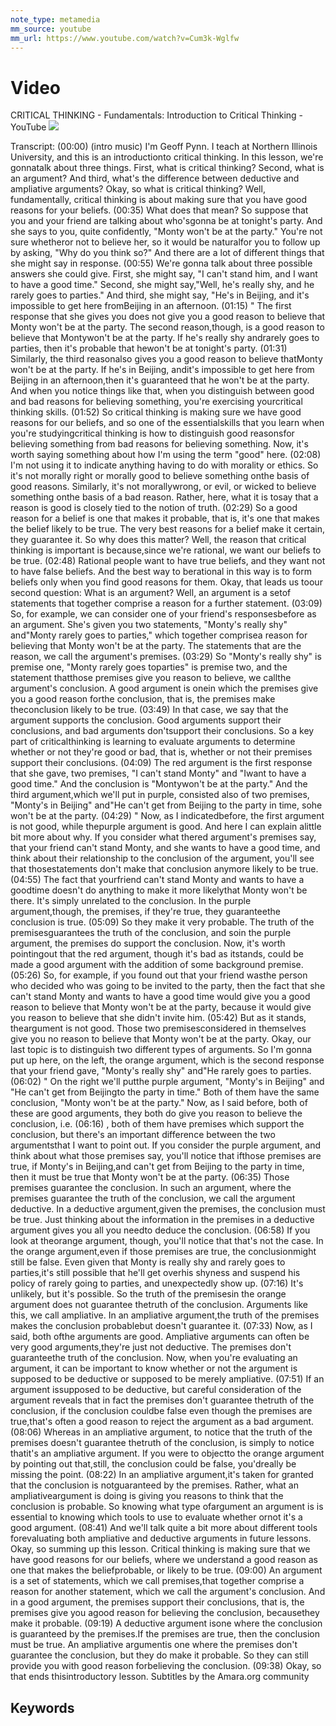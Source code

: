 ```yaml
---
note_type: metamedia
mm_source: youtube
mm_url: https://www.youtube.com/watch?v=Cum3k-Wglfw
---
```


# Video

CRITICAL THINKING - Fundamentals: Introduction to Critical Thinking - YouTube
![](https://www.youtube.com/watch?v=Cum3k-Wglfw)

Transcript:
(00:00) (intro music) I'm Geoff Pynn. I teach at Northern Illinois University, and this is an introductionto critical thinking. In this lesson, we're gonnatalk about three things. First, what is critical thinking? Second, what is an argument? And third, what's the difference between deductive and ampliative arguments? Okay, so what is critical thinking? Well, fundamentally, critical thinking is about making sure that you have good reasons for your beliefs.
(00:35) What does that mean? So suppose that you and your friend are talking about who'sgonna be at tonight's party. And she says to you, quite confidently, "Monty won't be at the party." You're not sure whetheror not to believe her, so it would be naturalfor you to follow up by asking, "Why do you think so?" And there are a lot of different things that she might say in response.
(00:55) We're gonna talk about three possible answers she could give. First, she might say, "I can't stand him, and I want to have a good time." Second, she might say,"Well, he's really shy, and he rarely goes to parties." And third, she might say, "He's in Beijing, and it's impossible to get here fromBeijing in an afternoon.
(01:15) " The first response that she gives you does not give you a good reason to believe that Monty won't be at the party. The second reason,though, is a good reason to believe that Montywon't be at the party. If he's really shy andrarely goes to parties, then it's probable that hewon't be at tonight's party.
(01:31) Similarly, the third reasonalso gives you a good reason to believe thatMonty won't be at the party. If he's in Beijing, andit's impossible to get here from Beijing in an afternoon,then it's guaranteed that he won't be at the party. And when you notice things like that, when you distinguish between good and bad reasons for believing something, you're exercising yourcritical thinking skills.
(01:52) So critical thinking is making sure we have good reasons for our beliefs, and so one of the essentialskills that you learn when you're studyingcritical thinking is how to distinguish good reasonsfor believing something from bad reasons for believing something. Now, it's worth saying something about how I'm using the term "good" here.
(02:08) I'm not using it to indicate anything having to do with morality or ethics. So it's not morally right or morally good to believe something onthe basis of good reasons. Similarly, it's not morallywrong, or evil, or wicked to believe something onthe basis of a bad reason. Rather, here, what it is tosay that a reason is good is closely tied to the notion of truth.
(02:29) So a good reason for a belief is one that makes it probable, that is, it's one that makes the belief likely to be true. The very best reasons for a belief make it certain, they guarantee it. So why does this matter? Well, the reason that critical thinking is important is because,since we're rational, we want our beliefs to be true.
(02:48) Rational people want to have true beliefs, and they want not to have false beliefs. And the best way to berational in this way is to form beliefs only when you find good reasons for them. Okay, that leads us toour second question: What is an argument? Well, an argument is a setof statements that together comprise a reason for a further statement.
(03:09) So, for example, we can consider one of your friend's responsesbefore as an argument. She's given you two statements, "Monty's really shy" and"Monty rarely goes to parties," which together comprisea reason for believing that Monty won't be at the party. The statements that are the reason, we call the argument's premises.
(03:29) So "Monty's really shy" is premise one, "Monty rarely goes toparties" is premise two, and the statement thatthose premises give you reason to believe, we callthe argument's conclusion. A good argument is onein which the premises give you a good reason forthe conclusion, that is, the premises make theconclusion likely to be true.
(03:49) In that case, we say that the argument supports the conclusion. Good arguments support their conclusions, and bad arguments don'tsupport their conclusions. So a key part of criticalthinking is learning to evaluate arguments to determine whether or not they're good or bad, that is, whether or not their premises support their conclusions.
(04:09) The red argument is the first response that she gave, two premises, "I can't stand Monty" and "Iwant to have a good time." And the conclusion is "Montywon't be at the party." And the third argument,which we'll put in purple, consisted also of two premises, "Monty's in Beijing" and"He can't get from Beijing to the party in time, sohe won't be at the party.
(04:29) " Now, as I indicatedbefore, the first argument is not good, while thepurple argument is good. And here I can explain alittle bit more about why. If you consider what thered argument's premises say, that your friend can't stand Monty, and she wants to have a good time, and think about their relationship to the conclusion of the argument, you'll see that thosestatements don't make that conclusion anymore likely to be true.
(04:55) The fact that yourfriend can't stand Monty and wants to have a goodtime doesn't do anything to make it more likelythat Monty won't be there. It's simply unrelated to the conclusion. In the purple argument,though, the premises, if they're true, they guaranteethe conclusion is true.
(05:09) So they make it very probable. The truth of the premisesguarantees the truth of the conclusion, and soin the purple argument, the premises do support the conclusion. Now, it's worth pointingout that the red argument, though it's bad as itstands, could be made a good argument with the addition of some background premise.
(05:26) So, for example, if you found out that your friend wasthe person who decided who was going to be invited to the party, then the fact that she can't stand Monty and wants to have a good time would give you a good reason to believe that Monty won't be at the party, because it would give you reason to believe that she didn't invite him.
(05:42) But as it stands, theargument is not good. Those two premisesconsidered in themselves give you no reason to believe that Monty won't be at the party. Okay, our last topic is to distinguish two different types of arguments. So I'm gonna put up here, on the left, the orange argument, which is the second response that your friend gave, "Monty's really shy" and"He rarely goes to parties.
(06:02) " On the right we'll putthe purple argument, "Monty's in Beijing" and "He can't get from Beijingto the party in time." Both of them have the same conclusion, "Monty won't be at the party." Now, as I said before, both of these are good arguments, they both do give you reason to believe the conclusion, i.e.
(06:16) , both of them have premises which support the conclusion, but there's an important difference between the two argumentsthat I want to point out. If you consider the purple argument, and think about what those premises say, you'll notice that ifthose premises are true, if Monty's in Beijing,and can't get from Beijing to the party in time, then it must be true that Monty won't be at the party.
(06:35) Those premises guarantee the conclusion. In such an argument, where the premises guarantee the truth of the conclusion, we call the argument deductive. In a deductive argument,given the premises, the conclusion must be true. Just thinking about the information in the premises in a deductive argument gives you all you needto deduce the conclusion.
(06:58) If you look at theorange argument, though, you'll notice that that's not the case. In the orange argument,even if those premises are true, the conclusionmight still be false. Even given that Monty is really shy and rarely goes to parties,it's still possible that he'll get overhis shyness and suspend his policy of rarely going to parties, and unexpectedly show up.
(07:16) It's unlikely, but it's possible. So the truth of the premisesin the orange argument does not guarantee thetruth of the conclusion. Arguments like this, we call ampliative. In an ampliative argument,the truth of the premises makes the conclusion probablebut doesn't guarantee it.
(07:33) Now, as I said, both ofthe arguments are good. Ampliative arguments can often be very good arguments,they're just not deductive. The premises don't guaranteethe truth of the conclusion. Now, when you're evaluating an argument, it can be important to know whether or not the argument is supposed to be deductive or supposed to be merely ampliative.
(07:51) If an argument issupposed to be deductive, but careful consideration of the argument reveals that in fact the premises don't guarantee thetruth of the conclusion, if the conclusion couldbe false even though the premises are true,that's often a good reason to reject the argument as a bad argument.
(08:06) Whereas in an ampliative argument, to notice that the truth of the premises doesn't guarantee thetruth of the conclusion, is simply to notice thatit's an ampliative argument. If you were to objectto the orange argument by pointing out that,still, the conclusion could be false, you'dreally be missing the point.
(08:22) In an ampliative argument,it's taken for granted that the conclusion is notguaranteed by the premises. Rather, what an ampliativeargument is doing is giving you reasons to think that the conclusion is probable. So knowing what type ofargument an argument is is essential to knowing which tools to use to evaluate whether ornot it's a good argument.
(08:41) And we'll talk quite a bit more about different tools forevaluating both ampliative and deductive arguments in future lessons. Okay, so summing up this lesson. Critical thinking is making sure that we have good reasons for our beliefs, where we understand a good reason as one that makes the beliefprobable, or likely to be true.
(09:00) An argument is a set of statements, which we call premises,that together comprise a reason for another statement, which we call the argument's conclusion. And in a good argument, the premises support their conclusions, that is, the premises give you agood reason for believing the conclusion, becausethey make it probable.
(09:19) A deductive argument isone where the conclusion is guaranteed by the premises.If the premises are true, then the conclusion must be true. An ampliative argumentis one where the premises don't guarantee the conclusion, but they do make it probable. So they can still provide you with good reason forbelieving the conclusion.
(09:38) Okay, so that ends thisintroductory lesson. Subtitles by the Amara.org community

## Keywords
